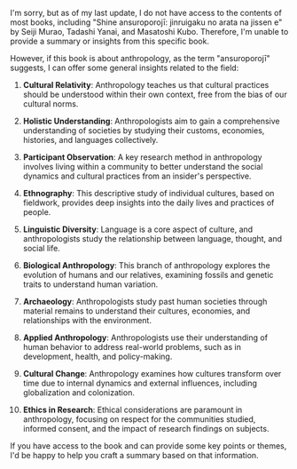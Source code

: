 I'm sorry, but as of my last update, I do not have access to the contents of most books, including "Shine ansuroporojī: jinruigaku no arata na jissen e" by Seiji Murao, Tadashi Yanai, and Masatoshi Kubo. Therefore, I'm unable to provide a summary or insights from this specific book. 

However, if this book is about anthropology, as the term "ansuroporojī" suggests, I can offer some general insights related to the field:

1. **Cultural Relativity**: Anthropology teaches us that cultural practices should be understood within their own context, free from the bias of our cultural norms.

2. **Holistic Understanding**: Anthropologists aim to gain a comprehensive understanding of societies by studying their customs, economies, histories, and languages collectively.

3. **Participant Observation**: A key research method in anthropology involves living within a community to better understand the social dynamics and cultural practices from an insider's perspective.

4. **Ethnography**: This descriptive study of individual cultures, based on fieldwork, provides deep insights into the daily lives and practices of people.

5. **Linguistic Diversity**: Language is a core aspect of culture, and anthropologists study the relationship between language, thought, and social life.

6. **Biological Anthropology**: This branch of anthropology explores the evolution of humans and our relatives, examining fossils and genetic traits to understand human variation.

7. **Archaeology**: Anthropologists study past human societies through material remains to understand their cultures, economies, and relationships with the environment.

8. **Applied Anthropology**: Anthropologists use their understanding of human behavior to address real-world problems, such as in development, health, and policy-making.

9. **Cultural Change**: Anthropology examines how cultures transform over time due to internal dynamics and external influences, including globalization and colonization.

10. **Ethics in Research**: Ethical considerations are paramount in anthropology, focusing on respect for the communities studied, informed consent, and the impact of research findings on subjects.

If you have access to the book and can provide some key points or themes, I'd be happy to help you craft a summary based on that information.